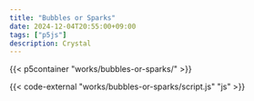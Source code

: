 ```yaml
---
title: "Bubbles or Sparks"
date: 2024-12-04T20:55:00+09:00
tags: ["p5js"]
description: Crystal
---
```


{{< p5container "works/bubbles-or-sparks/" >}}

{{< code-external "works/bubbles-or-sparks/script.js" "js" >}}

